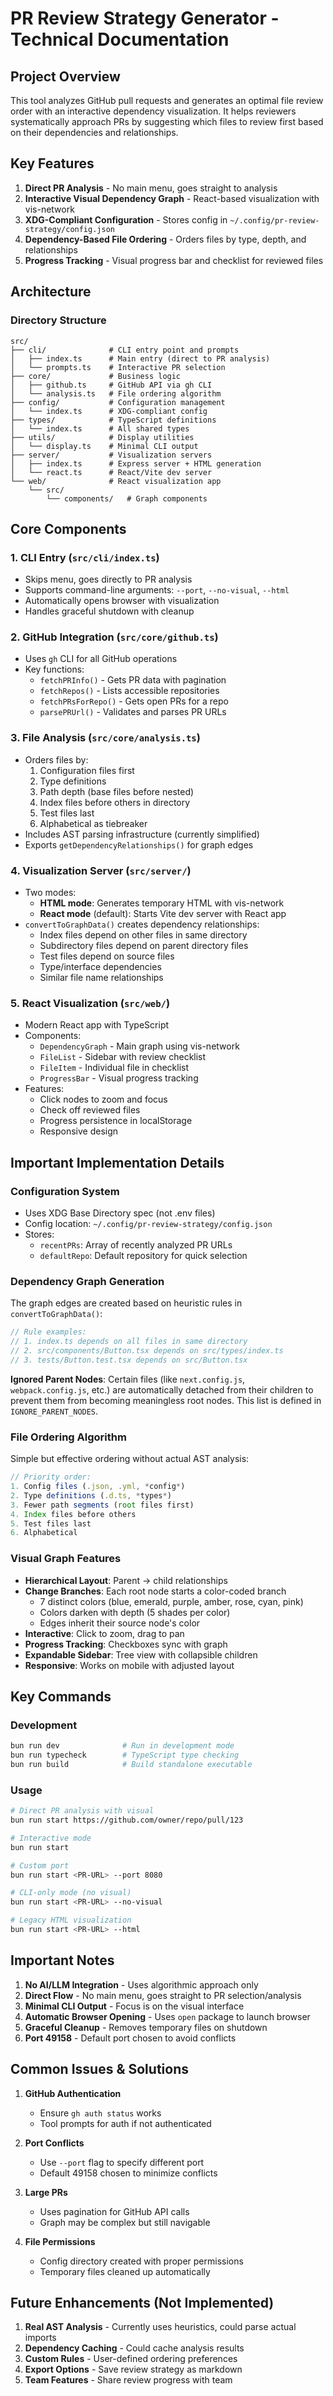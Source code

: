# PR Review Strategy Generator - Technical Documentation

## Project Overview

This tool analyzes GitHub pull requests and generates an optimal file review order with an interactive dependency visualization. It helps reviewers systematically approach PRs by suggesting which files to review first based on their dependencies and relationships.

## Key Features

1. **Direct PR Analysis** - No main menu, goes straight to analysis
2. **Interactive Visual Dependency Graph** - React-based visualization with vis-network
3. **XDG-Compliant Configuration** - Stores config in `~/.config/pr-review-strategy/config.json`
4. **Dependency-Based File Ordering** - Orders files by type, depth, and relationships
5. **Progress Tracking** - Visual progress bar and checklist for reviewed files

## Architecture

### Directory Structure
```
src/
├── cli/              # CLI entry point and prompts
│   ├── index.ts      # Main entry (direct to PR analysis)
│   └── prompts.ts    # Interactive PR selection
├── core/             # Business logic
│   ├── github.ts     # GitHub API via gh CLI
│   └── analysis.ts   # File ordering algorithm
├── config/           # Configuration management
│   └── index.ts      # XDG-compliant config
├── types/            # TypeScript definitions
│   └── index.ts      # All shared types
├── utils/            # Display utilities
│   └── display.ts    # Minimal CLI output
├── server/           # Visualization servers
│   ├── index.ts      # Express server + HTML generation
│   └── react.ts      # React/Vite dev server
└── web/              # React visualization app
    └── src/
        └── components/   # Graph components
```

## Core Components

### 1. CLI Entry (`src/cli/index.ts`)
- Skips menu, goes directly to PR analysis
- Supports command-line arguments: `--port`, `--no-visual`, `--html`
- Automatically opens browser with visualization
- Handles graceful shutdown with cleanup

### 2. GitHub Integration (`src/core/github.ts`)
- Uses `gh` CLI for all GitHub operations
- Key functions:
  - `fetchPRInfo()` - Gets PR data with pagination
  - `fetchRepos()` - Lists accessible repositories
  - `fetchPRsForRepo()` - Gets open PRs for a repo
  - `parsePRUrl()` - Validates and parses PR URLs

### 3. File Analysis (`src/core/analysis.ts`)
- Orders files by:
  1. Configuration files first
  2. Type definitions
  3. Path depth (base files before nested)
  4. Index files before others in directory
  5. Test files last
  6. Alphabetical as tiebreaker
- Includes AST parsing infrastructure (currently simplified)
- Exports `getDependencyRelationships()` for graph edges

### 4. Visualization Server (`src/server/`)
- Two modes:
  - **HTML mode**: Generates temporary HTML with vis-network
  - **React mode** (default): Starts Vite dev server with React app
- `convertToGraphData()` creates dependency relationships:
  - Index files depend on other files in same directory
  - Subdirectory files depend on parent directory files
  - Test files depend on source files
  - Type/interface dependencies
  - Similar file name relationships

### 5. React Visualization (`src/web/`)
- Modern React app with TypeScript
- Components:
  - `DependencyGraph` - Main graph using vis-network
  - `FileList` - Sidebar with review checklist
  - `FileItem` - Individual file in checklist
  - `ProgressBar` - Visual progress tracking
- Features:
  - Click nodes to zoom and focus
  - Check off reviewed files
  - Progress persistence in localStorage
  - Responsive design

## Important Implementation Details

### Configuration System
- Uses XDG Base Directory spec (not .env files)
- Config location: `~/.config/pr-review-strategy/config.json`
- Stores:
  - `recentPRs`: Array of recently analyzed PR URLs
  - `defaultRepo`: Default repository for quick selection

### Dependency Graph Generation
The graph edges are created based on heuristic rules in `convertToGraphData()`:
```typescript
// Rule examples:
// 1. index.ts depends on all files in same directory
// 2. src/components/Button.tsx depends on src/types/index.ts
// 3. tests/Button.test.tsx depends on src/Button.tsx
```

**Ignored Parent Nodes**: Certain files (like `next.config.js`, `webpack.config.js`, etc.) are automatically detached from their children to prevent them from becoming meaningless root nodes. This list is defined in `IGNORE_PARENT_NODES`.

### File Ordering Algorithm
Simple but effective ordering without actual AST analysis:
```typescript
// Priority order:
1. Config files (.json, .yml, *config*)
2. Type definitions (.d.ts, *types*)
3. Fewer path segments (root files first)
4. Index files before others
5. Test files last
6. Alphabetical
```

### Visual Graph Features
- **Hierarchical Layout**: Parent → child relationships
- **Change Branches**: Each root node starts a color-coded branch
  - 7 distinct colors (blue, emerald, purple, amber, rose, cyan, pink)
  - Colors darken with depth (5 shades per color)
  - Edges inherit their source node's color
- **Interactive**: Click to zoom, drag to pan
- **Progress Tracking**: Checkboxes sync with graph
- **Expandable Sidebar**: Tree view with collapsible children
- **Responsive**: Works on mobile with adjusted layout

## Key Commands

### Development
```bash
bun run dev              # Run in development mode
bun run typecheck        # TypeScript type checking
bun run build            # Build standalone executable
```

### Usage
```bash
# Direct PR analysis with visual
bun run start https://github.com/owner/repo/pull/123

# Interactive mode
bun run start

# Custom port
bun run start <PR-URL> --port 8080

# CLI-only mode (no visual)
bun run start <PR-URL> --no-visual

# Legacy HTML visualization
bun run start <PR-URL> --html
```

## Important Notes

1. **No AI/LLM Integration** - Uses algorithmic approach only
2. **Direct Flow** - No main menu, goes straight to PR selection/analysis
3. **Minimal CLI Output** - Focus is on the visual interface
4. **Automatic Browser Opening** - Uses `open` package to launch browser
5. **Graceful Cleanup** - Removes temporary files on shutdown
6. **Port 49158** - Default port chosen to avoid conflicts

## Common Issues & Solutions

1. **GitHub Authentication**
   - Ensure `gh auth status` works
   - Tool prompts for auth if not authenticated

2. **Port Conflicts**
   - Use `--port` flag to specify different port
   - Default 49158 chosen to minimize conflicts

3. **Large PRs**
   - Uses pagination for GitHub API calls
   - Graph may be complex but still navigable

4. **File Permissions**
   - Config directory created with proper permissions
   - Temporary files cleaned up automatically

## Future Enhancements (Not Implemented)

1. **Real AST Analysis** - Currently uses heuristics, could parse actual imports
2. **Dependency Caching** - Could cache analysis results
3. **Custom Rules** - User-defined ordering preferences
4. **Export Options** - Save review strategy as markdown
5. **Team Features** - Share review progress with team